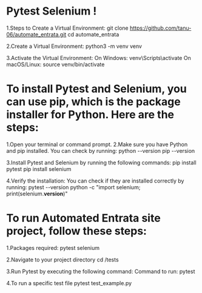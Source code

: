 # Pytest Selenium !

1.Steps to Create a Virtual Environment:
git clone https://github.com/tanu-06/automate_entrata.git
cd automate_entrata

2.Create a Virtual Environment:
python3 -m venv venv

3.Activate the Virtual Environment:
On Windows: venv\Scripts\activate
On macOS/Linux: source venv/bin/activate

# To install Pytest and Selenium, you can use pip, which is the package installer for Python. Here are the steps:

1.Open your terminal or command prompt.
2.Make sure you have Python and pip installed. You can check by running:
python --version
pip --version

3.Install Pytest and Selenium by running the following commands:
pip install pytest
pip install selenium

4.Verify the installation: You can check if they are installed correctly by running:
pytest --version
python -c "import selenium; print(selenium.__version__)"

# To run Automated Entrata site project, follow these steps:
1.Packages required:
  pytest
  selenium
  
2.Navigate to your project directory
cd /tests

3.Run Pytest by executing the following command:
Command to run: pytest

4.To run a specific test file
pytest test_example.py


